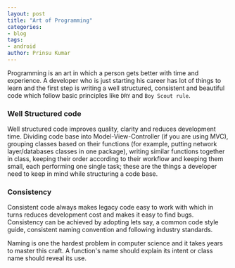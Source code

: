 ```yaml
---
layout: post
title: "Art of Programming"
categories:
- blog
tags:
- android
author: Prinsu Kumar
---
```


Programming is an art in which a person gets better with time and experience. A developer who is just starting his career has lot of things to learn and the first step is writing a well structured, consistent and beautiful code which follow basic principles like `DRY` and `Boy Scout rule`.

### Well Structured code

Well structured code improves quality, clarity and reduces development time. Dividing code base into Model-View-Controller (if you are using MVC), grouping classes based on their functions (for example, putting network layer/databases classes in one package), writing similar functions together in class, keeping their order according to their workflow and keeping them small, each performing one single task; these are the things a developer need to keep in mind while structuring a code base.


### Consistency

Consistent code always makes legacy code easy to work with which in turns reduces development cost and makes it easy to find bugs.
Consistency can be achieved by adopting lets say, a common code style guide, consistent naming convention and following industry standards.

Naming is one the hardest problem in computer science and it takes years to master this craft. A function's name should explain its intent or class name should reveal its use.
